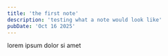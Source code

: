 ```yaml
---
title: 'the first note'
description: 'testing what a note would look like'
pubDate: 'Oct 16 2025'
---
```


lorem ipsum dolor si amet
